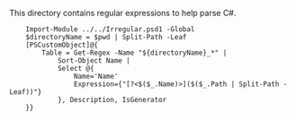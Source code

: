 This directory contains regular expressions to help parse C#.

~~~PipeScript{
    Import-Module ../../Irregular.psd1 -Global
    $directoryName = $pwd | Split-Path -Leaf     
    [PSCustomObject]@{
        Table = Get-Regex -Name "${directoryName}_*" |
            Sort-Object Name |
            Select @{
                Name='Name'
                Expression={"[?<$($_.Name)>]($($_.Path | Split-Path -Leaf))"}
            }, Description, IsGenerator
    }}
~~~
